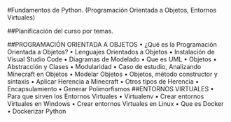 

#Fundamentos de Python. (Programación Orientada a Objetos, Entornos Virtuales)


##Planificación del curso por temas.

##PROGRAMACIÓN ORIENTADA A OBJETOS
•	¿Qué es la Programación Orientada a Objetos?
•	Lenguajes Orientados a Objetos
•	Instalación de Visual Studio Code
•	Diagramas de Modelado
•	Que es UML
•	Objetos
•	Abstracción y Clases
•	Modularidad
•	Caso de estudio, Analizando Minecraft en Objetos
•	Modelar Objetos
•	Objetos, método constructor y sintaxis
•	Aplicar Herencia a Minecraft
•	Otros tipos de Herencia
•	Encapsulamiento
•	Generar Polimorfismos
##ENTORNOS VIRTUALES
•	Para que sirven los Entornos Virtuales
•	Virtualenv
•	Crear entornos Virtuales en Windows
•	Crear entornos Virtuales en Linux
•	Que es Docker
•	Dockerizar Python 


